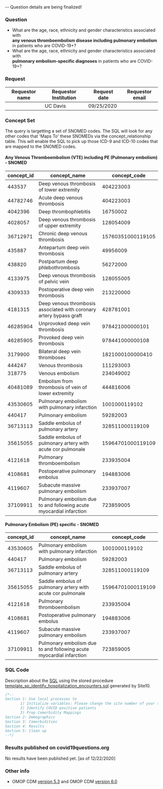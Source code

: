  -- Question details are being finalized!

### Question
- What are the age, race, ethnicity and gender characteristics associated with <br>
**any venous thromboembolism disease including pulmonary embolism** in patients who are COVID-19+?  
- What are the age, race, ethnicity and gender characteristics associated with <br>
**pulmonary embolism-specific diagnoses** in patients who are COVID-19+? 

### Request
| Requestor name | Requestor Institution| Request date | Requestor email        |
|----------------|----------------------|--------------|------------------------|
|        |     UC Davis       |    09/25/2020          |    |


### Concept Set
The query is targetting a set of SNOMED codes. The SQL will look for any other codes that 'Maps To' these SNOMEDs via the concept_relationship table.  This will enable the SQL to pick up those ICD-9 and ICD-10 codes that are mapped to the SNOMED codes.

#### Any Venous Thromboembolism (VTE) including PE (Pulmonary embolism) - SNOMED
|concept_id | concept_name                                        | concept_code |
|-----------|-----------------------------------------------------|--------------|
| 443537    | Deep venous thrombosis of lower extremity           | 404223003    |
| 44782746  | Acute deep venous thrombosis                        | 404223003    |
| 4042396	| Deep thrombophlebitis                               | 16750002     |
| 4028057   | Deep venous thrombosis of upper extremity           | 128054009    | 
| 36712971	| Chronic deep venous thrombosis                      | 15760351000119105	|
| 435887	| Antepartum deep vein thrombosis                     | 49956009	 |
| 438820	| Postpartum deep phlebothrombosis                    | 56272000     |
| 4133975	| Deep venous thrombosis of pelvic vein               |	128055005    |
| 4309333	| Postoperative deep vein thrombosis                  | 213220000	 |
| 4181315	| Deep venous thrombosis associated with coronary artery bypass graft | 428781001  |
| 46285904	| Unprovoked deep vein thrombosis                     | 978421000000101  |   
| 46285905	| Provoked deep vein thrombosis                       | 978441000000108	 | 
| 3179900	| Bilateral deep vein thromboses                      | 1821000100000410 |
| 444247    | Venous thrombosis                                   | 111293003    |
| 318775	| Venous embolism                                     | 234049002    |
| 40481089  | Embolism from thrombosis of vein of lower extremity | 444816006    |
|43530605   | Pulmonary embolism with pulmonary infarction                | 1001000119102     |
|440417     | Pulmonary embolism                                          | 59282003          |
|36713113   | Saddle embolus of pulmonary artery                          | 328511000119109   |
|35615055   | Saddle embolus of pulmonary artery with acute cor pulmonale | 15964701000119109 |
|4121618    | Pulmonary thromboembolism                                   | 233935004         |
|4108681    | Postoperative pulmonary embolus                             | 194883006         | 
|4119607    | Subacute massive pulmonary embolism                         | 233937007         |
|37109911   | Pulmonary embolism due to and following acute myocardial infarction | 723859005 |

#### Pulmonary Embolism (PE) specific - SNOMED
|concept_id | concept_name                                                | concept_code      |
|-----------|-------------------------------------------------------------|-------------------|
|43530605   | Pulmonary embolism with pulmonary infarction                | 1001000119102     |
|440417     | Pulmonary embolism                                          | 59282003          |
|36713113   | Saddle embolus of pulmonary artery                          | 328511000119109   |
|35615055   | Saddle embolus of pulmonary artery with acute cor pulmonale | 15964701000119109 |
|4121618    | Pulmonary thromboembolism                                   | 233935004         |
|4108681    | Postoperative pulmonary embolus                             | 194883006         | 
|4119607    | Subacute massive pulmonary embolism                         | 233937007         |
|37109911   | Pulmonary embolism due to and following acute myocardial infarction | 723859005 |


### SQL Code
Description about the [SQL](sql/template_query.sql) using the stored procedure [template_sp_identify_hospitalization_encounters.sql](https://github.com/DBMI/R2D2-Queries/blob/master/Question_0000/sql/template_sp_identify_hospitalization_encounters.sql) generated by Site10.

```sql
/*--
Section 1: Use local processes to 
	   1) Initialize variables: Please change the site number of your site
	   2) Identify COVID positive patients 
	   3) Prep Comorbidity Mappings
Section 2: Demographics
Section 3: Comorbidities
Section 4: Results
Section 5: Clean up
--*/
```

### Results published on covid19questions.org
No results have been published yet. [as of 12/22/2020]


### Other info
  * OMOP CDM [version 5.3](https://github.com/OHDSI/CommonDataModel/releases/tag/v5.3.0) and OMOP CDM [version 6.0](https://github.com/OHDSI/CommonDataModel/wiki)
